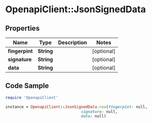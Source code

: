 # OpenapiClient::JsonSignedData

## Properties

Name | Type | Description | Notes
------------ | ------------- | ------------- | -------------
**fingerpint** | **String** |  | [optional] 
**signature** | **String** |  | [optional] 
**data** | **String** |  | [optional] 

## Code Sample

```ruby
require 'OpenapiClient'

instance = OpenapiClient::JsonSignedData.new(fingerpint: null,
                                 signature: null,
                                 data: null)
```


